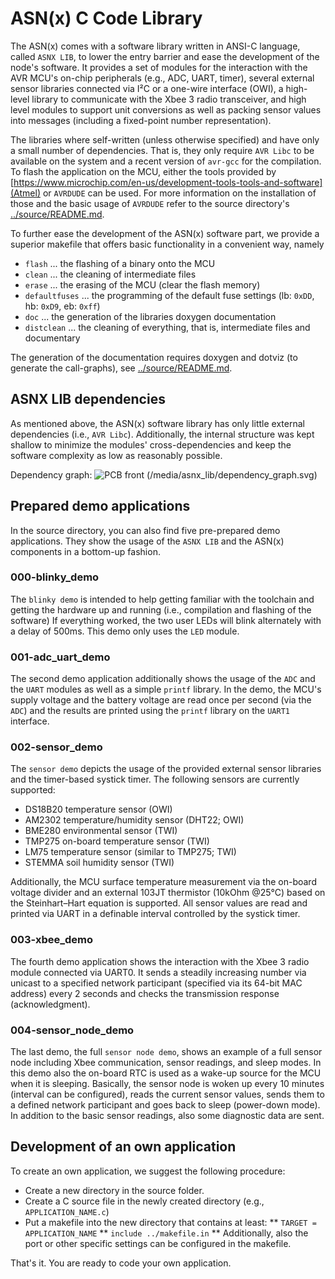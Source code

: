 # ASN(x) C Code Library #

The ASN(x) comes with a software library written in ANSI-C language, called `ASNX LIB`, to lower the entry barrier and ease the development of the node's software.
It provides a set of modules for the interaction with the AVR MCU's on-chip peripherals (e.g., ADC, UART, timer), several external sensor libraries connected via I²C or a one-wire interface (OWI), a high-level library to communicate with the Xbee 3 radio transceiver, and high level modules to support unit conversions as well as packing sensor values into messages (including a fixed-point number representation).

The libraries where self-written (unless otherwise specified) and have only a small number of dependencies.
That is, they only require `AVR Libc` to be available on the system and a recent version of `avr-gcc` for the compilation.
To flash the application on the MCU, either the tools provided by [https://www.microchip.com/en-us/development-tools-tools-and-software](Atmel) or `AVRDUDE` can be used.
For more information on the installation of those and the basic usage of `AVRDUDE` refer to the source directory's [../source/README.md](README).

To further ease the development of the ASN(x) software part, we provide a superior makefile that offers basic functionality in a convenient way, namely
* `flash` ... the flashing of a binary onto the MCU
* `clean` ... the cleaning of intermediate files
* `erase` ... the erasing of the MCU (clear the flash memory)
* `defaultfuses` ... the programming of the default fuse settings (lb: `0xDD`, hb: `0xD9`, eb: `0xff`)
* `doc` ... the generation of the libraries doxygen documentation
* `distclean` ... the cleaning of everything, that is, intermediate files and documentary

The generation of the documentation requires doxygen and dotviz (to generate the call-graphs), see [../source/README.md](README).


## ASNX LIB dependencies ##

As mentioned above, the ASN(x) software library has only little external dependencies (i.e., `AVR Libc`).
Additionally, the internal structure was kept shallow to minimize the modules' cross-dependencies and keep the software complexity as low as reasonably possible.

Dependency graph:
![PCB front (/media/asnx_lib/dependency_graph.svg)](../media/asnx_lib/dependency_graph.svg)


## Prepared demo applications ##

In the source directory, you can also find five pre-prepared demo applications.
They show the usage of the `ASNX LIB` and the ASN(x) components in a bottom-up fashion.

### 000-blinky_demo ###

The `blinky demo` is intended to help getting familiar with the toolchain and getting the hardware up and running (i.e., compilation and flashing of the software)
If everything worked, the two user LEDs will blink alternately with a delay of 500ms.
This demo only uses the `LED` module.

### 001-adc_uart_demo ###

The second demo application additionally shows the usage of the `ADC` and the `UART` modules as well as a simple `printf` library.
In the demo, the MCU's supply voltage and the battery voltage are read once per second (via the `ADC`) and the results are printed using the `printf` library on the `UART1` interface.

### 002-sensor_demo ###

The `sensor demo` depicts the usage of the provided external sensor libraries and the timer-based systick timer.
The following sensors are currently supported:
* DS18B20 temperature sensor (OWI)
* AM2302 temperature/humidity sensor (DHT22; OWI)
* BME280 environmental sensor (TWI)
* TMP275 on-board temperature sensor (TWI)
* LM75 temperature sensor (similar to TMP275; TWI)
* STEMMA soil humidity sensor (TWI)

Additionally, the MCU surface temperature measurement via the on-board voltage divider and an external 103JT thermistor (10kOhm @25°C) based on the Steinhart–Hart equation is supported.
All sensor values are read and printed via UART in a definable interval controlled by the systick timer.


### 003-xbee_demo ###

The fourth demo application shows the interaction with the Xbee 3 radio module connected via UART0.
It sends a steadily increasing number via unicast to a specified network participant (specified via its 64-bit MAC address) every 2 seconds and checks the transmission response (acknowledgment).


### 004-sensor_node_demo ###

The last demo, the full `sensor node demo`, shows an example of a full sensor node including Xbee communication, sensor readings, and sleep modes.
In this demo also the on-board RTC is used as a wake-up source for the MCU when it is sleeping.
Basically, the sensor node is woken up every 10 minutes (interval can be configured), reads the current sensor values, sends them to a defined network participant and goes back to sleep (power-down mode).
In addition to the basic sensor readings, also some diagnostic data are sent.


## Development of an own application ##

To create an own application, we suggest the following procedure:
* Create a new directory in the source folder.
* Create a C source file in the newly created directory (e.g., `APPLICATION_NAME.c`)
* Put a makefile into the new directory that contains at least:
** `TARGET = APPLICATION_NAME`
** `include ../makefile.in`
** Additionally, also the port or other specific settings can be configured in the makefile.

That's it.
You are ready to code your own application.

